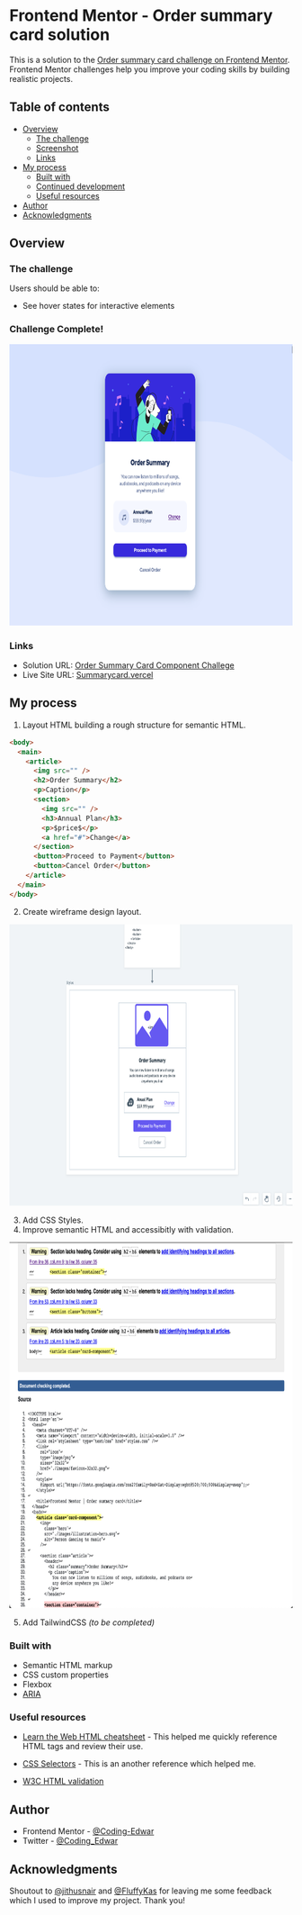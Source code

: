 # Frontend Mentor - Order summary card solution

This is a solution to the [Order summary card challenge on Frontend Mentor](https://www.frontendmentor.io/challenges/order-summary-component-QlPmajDUj). Frontend Mentor challenges help you improve your coding skills by building realistic projects.

## Table of contents

- [Overview](#overview)
  - [The challenge](#the-challenge)
  - [Screenshot](#screenshot)
  - [Links](#links)
- [My process](#my-process)
  - [Built with](#built-with)
  - [Continued development](#continued-development)
  - [Useful resources](#useful-resources)
- [Author](#author)
- [Acknowledgments](#acknowledgments)


## Overview

### The challenge

Users should be able to:

- See hover states for interactive elements

### Challenge Complete!

<img src="./screenshots/challenge-complete.png" width="800" height="500">

### Links

- Solution URL: [Order Summary Card Component Challege](https://www.frontendmentor.io/challenges/order-summary-component-QlPmajDUj/hub/flexbox-8tipvr3Zx)
- Live Site URL: [Summarycard.vercel](https://summarycard.vercel.app/)

## My process

1. Layout HTML building a rough structure for semantic HTML.

```html
<body>
  <main>
    <article>
      <img src="" />
      <h2>Order Summary</h2>
      <p>Caption</p>
      <section>
        <img src="" />
        <h3>Annual Plan</h3>
        <p>$price$</p>
        <a href="#">Change</a>
      </section>
      <button>Proceed to Payment</button>
      <button>Cancel Order</button>
    </article>
  </main>
</body>
```

2. Create wireframe design layout.

<img src="./screenshots/wireframe.png" width="800" height="500">

3. Add CSS Styles.
4. Improve semantic HTML and accessibitly with validation.

<img src="./screenshots/htmlvalidation.png" width="800" height="650">

5. Add TailwindCSS _(to be completed)_

### Built with

- Semantic HTML markup
- CSS custom properties
- Flexbox
- [ARIA](https://www.w3.org/TR/2017/REC-wai-aria-1.1-20171214/)

### Useful resources

- [Learn the Web HTML cheatsheet](https://learn-the-web.algonquindesign.ca/topics/html-semantics-cheat-sheet/) - This helped me quickly reference HTML tags and review their use.

- [CSS Selectors](https://developer.mozilla.org/en-US/docs/Learn/CSS/Building_blocks/Selectors) - This is an another reference which helped me.

- [W3C HTML validation](https://validator.w3.org/#validate_by_input)

## Author

- Frontend Mentor - [@Coding-Edwar](https://www.frontendmentor.io/profile/Coding-Edwar)
- Twitter - [@Coding_Edwar](https://twitter.com/Coding_Edwar)

## Acknowledgments

Shoutout to [@jithusnair](https://www.frontendmentor.io/profile/jithusnair) and [@FluffyKas](https://www.frontendmentor.io/profile/FluffyKas) for leaving me some feedback which I used to improve my project. Thank you!
